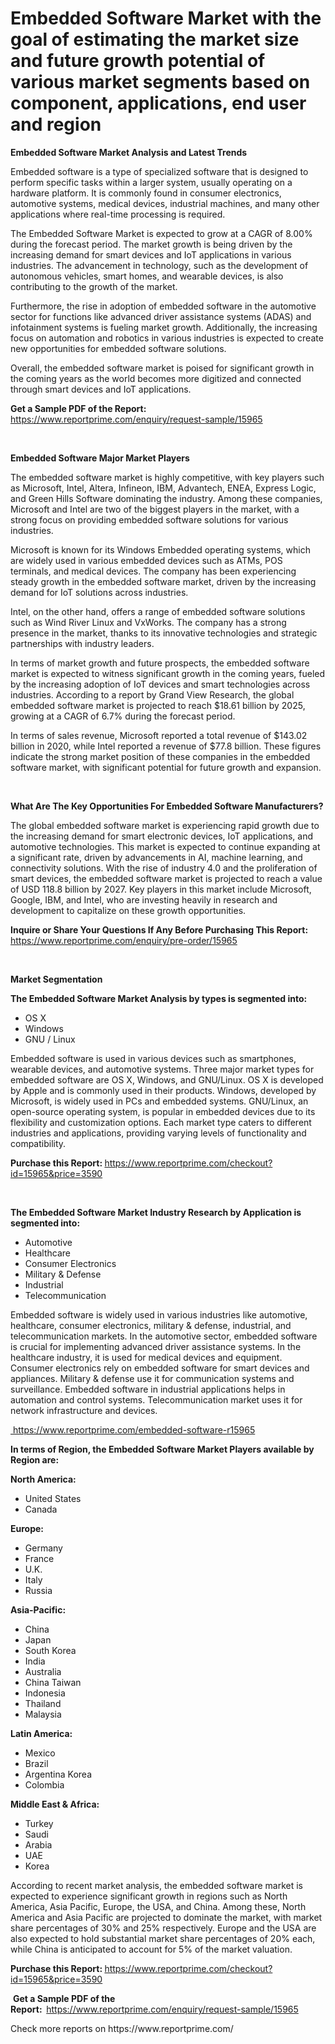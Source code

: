<p><h1>Embedded Software Market with the goal of estimating the market size and future growth potential of various market segments based on component, applications, end user and region</h1></p><p><strong>Embedded Software Market Analysis and Latest Trends</strong></p>
<p><p>Embedded software is a type of specialized software that is designed to perform specific tasks within a larger system, usually operating on a hardware platform. It is commonly found in consumer electronics, automotive systems, medical devices, industrial machines, and many other applications where real-time processing is required.</p><p>The Embedded Software Market is expected to grow at a CAGR of 8.00% during the forecast period. The market growth is being driven by the increasing demand for smart devices and IoT applications in various industries. The advancement in technology, such as the development of autonomous vehicles, smart homes, and wearable devices, is also contributing to the growth of the market.</p><p>Furthermore, the rise in adoption of embedded software in the automotive sector for functions like advanced driver assistance systems (ADAS) and infotainment systems is fueling market growth. Additionally, the increasing focus on automation and robotics in various industries is expected to create new opportunities for embedded software solutions.</p><p>Overall, the embedded software market is poised for significant growth in the coming years as the world becomes more digitized and connected through smart devices and IoT applications.</p></p>
<p><strong>Get a Sample PDF of the Report:&nbsp;</strong> <a href="https://www.reportprime.com/enquiry/request-sample/15965">https://www.reportprime.com/enquiry/request-sample/15965</a></p>
<p>&nbsp;</p>
<p><strong>Embedded Software Major Market Players</strong></p>
<p><p>The embedded software market is highly competitive, with key players such as Microsoft, Intel, Altera, Infineon, IBM, Advantech, ENEA, Express Logic, and Green Hills Software dominating the industry. Among these companies, Microsoft and Intel are two of the biggest players in the market, with a strong focus on providing embedded software solutions for various industries.</p><p>Microsoft is known for its Windows Embedded operating systems, which are widely used in various embedded devices such as ATMs, POS terminals, and medical devices. The company has been experiencing steady growth in the embedded software market, driven by the increasing demand for IoT solutions across industries.</p><p>Intel, on the other hand, offers a range of embedded software solutions such as Wind River Linux and VxWorks. The company has a strong presence in the market, thanks to its innovative technologies and strategic partnerships with industry leaders.</p><p>In terms of market growth and future prospects, the embedded software market is expected to witness significant growth in the coming years, fueled by the increasing adoption of IoT devices and smart technologies across industries. According to a report by Grand View Research, the global embedded software market is projected to reach $18.61 billion by 2025, growing at a CAGR of 6.7% during the forecast period.</p><p>In terms of sales revenue, Microsoft reported a total revenue of $143.02 billion in 2020, while Intel reported a revenue of $77.8 billion. These figures indicate the strong market position of these companies in the embedded software market, with significant potential for future growth and expansion.</p></p>
<p>&nbsp;</p>
<p><strong>What Are The Key Opportunities For Embedded Software Manufacturers?</strong></p>
<p><p>The global embedded software market is experiencing rapid growth due to the increasing demand for smart electronic devices, IoT applications, and automotive technologies. This market is expected to continue expanding at a significant rate, driven by advancements in AI, machine learning, and connectivity solutions. With the rise of industry 4.0 and the proliferation of smart devices, the embedded software market is projected to reach a value of USD 118.8 billion by 2027. Key players in this market include Microsoft, Google, IBM, and Intel, who are investing heavily in research and development to capitalize on these growth opportunities.</p></p>
<p><strong>Inquire or Share Your Questions If Any Before Purchasing This Report:</strong> <a href="https://www.reportprime.com/enquiry/pre-order/15965">https://www.reportprime.com/enquiry/pre-order/15965</a></p>
<p>&nbsp;</p>
<p><strong>Market Segmentation</strong></p>
<p><strong>The Embedded Software Market Analysis by types is segmented into:</strong></p>
<p><ul><li>OS X</li><li>Windows</li><li>GNU / Linux</li></ul></p>
<p><p>Embedded software is used in various devices such as smartphones, wearable devices, and automotive systems. Three major market types for embedded software are OS X, Windows, and GNU/Linux. OS X is developed by Apple and is commonly used in their products. Windows, developed by Microsoft, is widely used in PCs and embedded systems. GNU/Linux, an open-source operating system, is popular in embedded devices due to its flexibility and customization options. Each market type caters to different industries and applications, providing varying levels of functionality and compatibility.</p></p>
<p><strong>Purchase this Report:&nbsp;</strong><a href="https://www.reportprime.com/checkout?id=15965&price=3590">https://www.reportprime.com/checkout?id=15965&price=3590</a></p>
<p>&nbsp;</p>
<p><strong>The Embedded Software Market Industry Research by Application is segmented into:</strong></p>
<p><ul><li>Automotive</li><li>Healthcare</li><li>Consumer Electronics</li><li>Military & Defense</li><li>Industrial</li><li>Telecommunication</li></ul></p>
<p><p>Embedded software is widely used in various industries like automotive, healthcare, consumer electronics, military & defense, industrial, and telecommunication markets. In the automotive sector, embedded software is crucial for implementing advanced driver assistance systems. In the healthcare industry, it is used for medical devices and equipment. Consumer electronics rely on embedded software for smart devices and appliances. Military & defense use it for communication systems and surveillance. Embedded software in industrial applications helps in automation and control systems. Telecommunication market uses it for network infrastructure and devices.</p></p>
<p><a href="https://www.reportprime.com/embedded-software-r15965">&nbsp;https://www.reportprime.com/embedded-software-r15965</a></p>
<p><strong>In terms of Region, the Embedded Software Market Players available by Region are:</strong></p>
<p>
    <p> <strong> North America: </strong>
        <ul>
            <li>United States</li>
            <li>Canada</li>
        </ul>
        </p> 
    <p> <strong> Europe: </strong>
        <ul>
            <li>Germany</li>
            <li>France</li>
            <li>U.K.</li>
            <li>Italy</li>
            <li>Russia</li>
        </ul>
        </p> 
    <p> <strong> Asia-Pacific: </strong>
        <ul>
            <li>China</li>
            <li>Japan</li>
            <li>South Korea</li>
            <li>India</li>
            <li>Australia</li>
            <li>China Taiwan</li>
            <li>Indonesia</li>
            <li>Thailand</li>
            <li>Malaysia</li>
        </ul>
        </p> 
    <p> <strong> Latin America: </strong>
        <ul>
            <li>Mexico</li>
            <li>Brazil</li>
            <li>Argentina Korea</li>
            <li>Colombia</li>
        </ul>
        </p> 
    <p> <strong> Middle East & Africa: </strong>
        <ul>
            <li>Turkey</li>
            <li>Saudi</li>
            <li>Arabia</li>
            <li>UAE</li>
            <li>Korea</li>
        </ul>
    </p>
    </p>
<p><p>According to recent market analysis, the embedded software market is expected to experience significant growth in regions such as North America, Asia Pacific, Europe, the USA, and China. Among these, North America and Asia Pacific are projected to dominate the market, with market share percentages of 30% and 25% respectively. Europe and the USA are also expected to hold substantial market share percentages of 20% each, while China is anticipated to account for 5% of the market valuation.</p></p>
<p><strong>Purchase this Report: </strong><a href="https://www.reportprime.com/checkout?id=15965&price=3590">https://www.reportprime.com/checkout?id=15965&price=3590</a></p>
<p>&nbsp;<strong>Get a Sample PDF of the Report:&nbsp;&nbsp;</strong><a href="https://www.reportprime.com/enquiry/request-sample/15965">https://www.reportprime.com/enquiry/request-sample/15965</a></p>
<p><strong></strong></p>
<p>Check more reports on https://www.reportprime.com/</p>